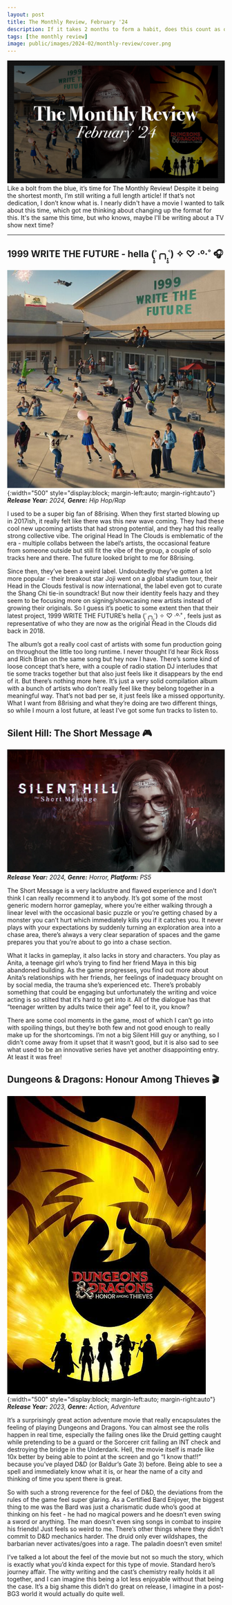 ```yaml
---
layout: post
title: The Monthly Review, February '24
description: If it takes 2 months to form a habit, does this count as one now?
tags: [the monthly review]
image: public/images/2024-02/monthly-review/cover.png
---
```


![](/public/images/2024-02/monthly-review/cover.png)
Like a bolt from the blue, it’s time for The Monthly Review! Despite it being the shortest month, I’m still writing a full length article! If that’s not dedication, I don’t know what is. I nearly didn't have a movie I wanted to talk about this time, which got me thinking about changing up the format for this. It's the same this time, but who knows, maybe I'll be writing about a TV show next time?

<hr/>

## 1999 WRITE THE FUTURE - hella (˃̣̣̥╭╮˂̣̣̥) ✧ ♡ ‧º·˚ 🎧

![1999 WRITE THE FUTURE - hella (˃̣̣̥╭╮˂̣̣̥) ✧ ♡ ‧º·˚](/public/images/2024-02/monthly-review/hella.jpg){:width="500" style="display:block; margin-left:auto; margin-right:auto"}
_**Release Year:** 2024, **Genre:** Hip Hop/Rap_

I used to be a super big fan of 88rising. When they first started blowing up in 2017ish, it really felt like there was this new wave coming. They had these cool new upcoming artists that had strong potential, and they had this really strong collective vibe. The original Head In The Clouds is emblematic of the era - multiple collabs between the label’s artists, the occasional feature from someone outside but still fit the vibe of the group, a couple of solo tracks here and there. The future looked bright to me for 88rising.

Since then, they’ve been a weird label. Undoubtedly they’ve gotten a lot more popular - their breakout star Joji went on a global stadium tour, their Head in the Clouds festival is now international, the label even got to curate the Shang Chi tie-in soundtrack! But now their identity feels hazy and they seem to be focusing more on signing/showcasing new artists instead of growing their originals. So I guess it’s poetic to some extent then that their latest project, 1999 WRITE THE FUTURE’s hella (˃̣̣̥╭╮˂̣̣̥) ✧ ♡ ‧º·˚ , feels just as representative of who they are now as the original Head in the Clouds did back in 2018. 

The album’s got a really cool cast of artists with some fun production going on throughout the little too long runtime. I never thought I’d hear Rick Ross and Rich Brian on the same song but hey now I have. There’s some kind of loose concept that’s here, with a couple of radio station DJ interludes that tie some tracks together but that also just feels like it disappears by the end of it. But there’s nothing more here. It’s just a very solid compilation album with a bunch of artists who don’t really feel like they belong together in a meaningful way. That’s not bad per se, it just feels like a missed opportunity. What I want from 88rising and what they’re doing are two different things, so while I mourn a lost future, at least I’ve got some fun tracks to listen to.

## Silent Hill: The Short Message 🎮

![Silent Hill: The Short Message](/public/images/2024-02/monthly-review/shortmessage.png)
_**Release Year:** 2024, **Genre:** Horror, **Platform:** PS5_

The Short Message is a very lacklustre and flawed experience and I don’t think I can really recommend it to anybody. It’s got some of the most generic modern horror gameplay, where you’re either walking through a linear level with the occasional basic puzzle or you’re getting chased by a monster you can’t hurt which immediately kills you if it catches you. It never plays with your expectations by suddenly turning an exploration area into a chase area, there’s always a very clear separation of spaces and the game prepares you that you’re about to go into a chase section.

What it lacks in gameplay, it also lacks in story and characters. You play as Anita, a teenage girl who’s trying to find her friend Maya in this big abandoned building. As the game progresses, you find out more about Anita’s relationships with her friends, her feelings of inadequacy brought on by social media, the trauma she’s experienced etc. There’s probably something that could be engaging but unfortunately the writing and voice acting is so stilted that it’s hard to get into it. All of the dialogue has that “teenager written by adults twice their age” feel to it, you know? 

There are some cool moments in the game, most of which I can’t go into with spoiling things, but they’re both few and not good enough to really make up for the shortcomings.  I’m not a big Silent Hill guy or anything, so I didn’t come away from it upset that it wasn’t good, but it is also sad to see what used to be an innovative series have yet another disappointing entry. At least it was free!

## Dungeons & Dragons: Honour Among Thieves 🎬

![The Iron Claw](/public/images/2024-02/monthly-review/dungeons.jpeg){:width="500" style="display:block; margin-left:auto; margin-right:auto"}
_**Release Year:** 2023, **Genre:** Action, Adventure_

It’s a surprisingly great action adventure movie that really encapsulates the feeling of playing Dungeons and Dragons. You can almost see the rolls happen in real time, especially the failing ones like the Druid getting caught while pretending to be a guard or the Sorcerer crit failing an INT check and destroying the bridge in the Underdark. Hell, the movie itself is made like 10x better by being able to point at the screen and go “I know that!!” because you’ve played D&D (or Baldur’s Gate 3) before. Being able to see a spell and immediately know what it is, or hear the name of a city and thinking of time you spent there is great. 

So with such a strong reverence for the feel of D&D, the deviations from the rules of the game feel super glaring. As a Certified Bard Enjoyer, the biggest thing to me was the Bard was just a charismatic dude who’s good at thinking on his feet - he had no magical powers and he doesn’t even swing a sword or anything. The man doesn’t even sing songs in combat to inspire his friends! Just feels so weird to me. There’s other things where they didn’t commit to D&D mechanics harder. The druid only ever wildshapes, the barbarian never activates/goes into a rage. The paladin doesn’t even smite! 

I’ve talked a lot about the feel of the movie but not so much the story, which is exactly what you’d kinda expect for this type of movie. Standard hero’s journey affair. The witty writing and the cast’s chemistry really holds it all together, and I can imagine this being a lot less enjoyable without that being the case. It’s a big shame this didn’t do great on release, I imagine in a post-BG3 world it would actually do quite well. 
